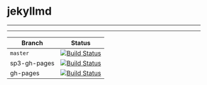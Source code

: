 # jekyllmd  
--- 
---



| Branch        | Status        |
| ------------- |:-------------:|
| `master`        |  [![Build Status](https://travis-ci.org/olzaragoza/jekyllmd.svg?branch=master)](https://travis-ci.org/olzaragoza/jekyllmd)|
| sp3-gh-pages  | [![Build Status](https://travis-ci.org/olzaragoza/jekyllmd.svg?branch=sp3-gh-pages)](https://travis-ci.org/olzaragoza/jekyllmd)|
| gh-pages      |  [![Build Status](https://travis-ci.org/olzaragoza/jekyllmd.svg?branch=gh-pages)](https://travis-ci.org/olzaragoza/jekyllmd)|
